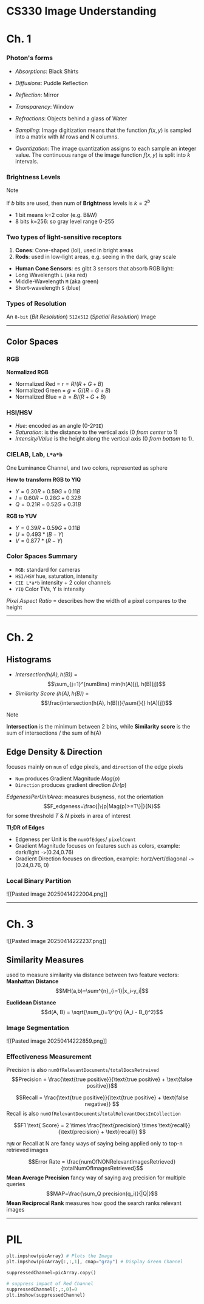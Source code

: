 # CS330 Image Understanding
# Ch. 1
### Photon's forms
- *Absorptions*:  Black Shirts
- *Diffusions*: Puddle Reflection
- *Reflection*: Mirror
- *Transparency*: Window
- *Refractions*: Objects behind a glass of Water


- *Sampling*: Image digitization means that the function $f(x, y)$ is sampled into a matrix with $M$ rows and N columns. 
- *Quantization*: The image quantization assigns to each sample an integer value. The continuous range of the image function $f(x, y)$ is split into $k$ intervals.
### Brightness Levels

> [!NOTE]
> If $b$ bits are used, then num of **Brightness** levels is $k = 2^b$

- 1 bit means k=2 color (e.g. B&W)
- 8 bits k=256: so gray level range 0-255

### Two types of light-sensitive receptors
1. **Cones**: Cone-shaped (lol), used in bright areas 
2. **Rods**: used in low-light areas, e.g. seeing in the dark, gray scale

- **Human Cone Sensors**: es gibt 3 sensors that absorb RGB light:
- Long Wavelength `L` (aka red)
- Middle-Wavelength `M` (aka green)
- Short-wavelength `S` (blue)


### Types of Resolution
An `8-bit` (*Bit Resolution*)  `512`x`512` (*Spatial Resolution*) Image


---

## Color Spaces
### RGB
**Normalized RGB**
- Normalized Red = $r = R/(R+G+B)$
- Normalized Green = $g = G/(R+G+B)$
- Normalized Blue = $b = B/(R+G+B)$

### HSI/HSV
- *Hue*: encoded as an angle (0-2`PIE`)
- *Saturation*: is the distance to the vertical axis (0 *from center* to 1)
- *Intensity/Value*  is the height along the vertical axis (0 *from bottom* to 1).

### CIELAB, Lab, `L*a*b`
One **L**uminance Channel, and two colors, represented as sphere


**How to transform RGB to YIQ**
- $Y = 0.30 R + 0.59 G + 0.11 B$
- $I = 0.60 R - 0.28 G + 0.32 B$
- $Q = 0.21 R - 0.52 G + 0.31 B$


**RGB to YUV**
- $Y = 0.39 R + 0.59 G + 0.11 B$
- $U = 0.493 * (B-Y)$
- $V = 0.877 * (R-Y)$
 
### Color Spaces Summary
- `RGB`: standard for cameras
- `HSI/HSV` hue, saturation, intensity
- `CIE L*a*b` intensity + 2 color channels
- `YIQ` Color TVs, Y is intensity

*Pixel Aspect Ratio* = describes how the width of a pixel compares to the height

---
# Ch. 2 

## Histograms
- *Intersection$(h(A),h(B))$* = 
$$\sum_{j=1}^{numBins} min(h(A)[j], h(B)[j])$$
- *Similarity Score $(h(A),h(B))$* = 
$$\frac{intersection(h(A), h(B))}{\sum{}{} h(A)[j]}$$
> [!NOTE]
> **Intersection** is the minimum between 2 bins, while **Similarity score** is the sum of intersections / the sum of h(A)


## Edge Density & Direction
focuses mainly on `num` of edge pixels, and `direction` of the edge pixels

- `Num` produces Gradient Magnitude $Mag(p)$
- `Direction` produces gradient direction $Dir(p)$

*EdgenessPerUnitArea*: measures busyness, not the orientation
$$F_edgeness=\frac{|\{p|Mag(p)>=T\}|}{N}$$
for some threshold $T$ & $N$ pixels in area of interest

**Tl;DR of Edges**
- Edgeness per Unit is the `numOfEdges`/ `pixelCount`
- Gradient Magnitude focuses on features such as colors, example: dark/light `->`(0.24,0.76) 
- Gradient Direction focuses on direction, example: horz/vert/diagonal `->`(0.24,0.76, 0) 

### Local Binary Partition
![[Pasted image 20250414222004.png]]

---
# Ch. 3 
![[Pasted image 20250414222237.png]]
## Similarity Measures
used to measure similarity via distance between two feature vectors:
**Manhattan Distance**
$$MH(a,b)=\sum^{n}_{i=1}|x_i-y_i|$$

**Euclidean Distance**
$$d(A, B) = \sqrt{\sum_{i=1}^{n} (A_i - B_i)^2}$$


### Image Segmentation
![[Pasted image 20250414222859.png]]

### Effectiveness Measurement
Precision is also `numOfRelevantDocuments`/`totalDocsRetreived`
$$Precision = \frac{\text{true positive}}{\text{true positive} + \text{false positive}}$$

$$Recall = \frac{\text{true positive}}{\text{true positive} + \text{false negative}}
$$
Recall is also `numOfRelevantDocuments`/`totalRelevantDocsInCollection`

$$F1 \text{ Score} = 2 \times \frac{\text{precision} \times \text{recall}}{\text{precision} + \text{recall}}
$$


`P@N` or Recall at N are fancy ways of saying being applied only to top-n retrieved images

$$Error Rate = \frac{numOfNONRelevantImagesRetrieved}{totalNumOfImagesRetrieved}$$
**Mean Average Precision**
fancy way of saying avg precision for multiple queries
$$MAP=\frac{\sum_Q precision(q_i)}{|Q|}$$
**Mean Reciprocal Rank**
measures how good the search ranks relevant images

---
# PIL
```python
plt.impshow(picArray) # Plots the Image 
plt.impshow(picArray[:,:,1], cmap="gray") # Display Green Channel
```

```python
suppressedChannel=picArray.copy()

# suppress impact of Red Channel
suppressedChannel[:,:,0]=0
plt.imshow(suppressedChannel)
```